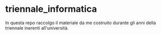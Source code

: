 # triennale_informatica
In questa repo raccolgo il materiale da me costruito durante gli anni della triennale inerenti all'università.
